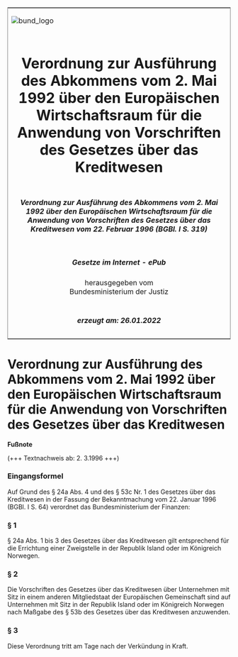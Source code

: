 <span id="DECKBLATT.html"></span>

<table border="0" frame="border" width="100%">

<tr valign="top">

<td align="left">

![bund\_logo](BfJ_2021_Web_de_de.gif)

</td>

<td align="right">

 

</td>

</tr>

<tr align="center" valign="middle">

<td colspan="2">

# Verordnung zur Ausführung des Abkommens vom 2. Mai 1992 über den Europäischen Wirtschaftsraum für die Anwendung von Vorschriften des Gesetzes über das Kreditwesen

</td>

</tr>

<tr align="center" valign="middle">

<td colspan="2">

##### Verordnung zur Ausführung des Abkommens vom 2. Mai 1992 über den Europäischen Wirtschaftsraum für die Anwendung von Vorschriften des Gesetzes über das Kreditwesen vom 22. Februar 1996 (BGBl. I S. 319)

</td>

</tr>

<tr align="center" valign="middle">

<td colspan="2">

  
  

##### Gesetze im Internet - ePub  
  
herausgegeben vom  
Bundesministerium der Justiz

</td>

</tr>

<tr align="center" valign="bottom">

<td colspan="2">

  
  

##### erzeugt am: 26.01.2022

</td>

</tr>

</table>

<span id="BJNR031900996.html"></span>

# Verordnung zur Ausführung des Abkommens vom 2. Mai 1992 über den Europäischen Wirtschaftsraum für die Anwendung von Vorschriften des Gesetzes über das Kreditwesen

<div>

  
**Fußnote**

<div class="jnhtml">

<div>

<div class="jurAbsatz">

(+++ Textnachweis ab: 2. 3.1996 +++)

</div>

</div>

</div>

</div>

<span id="BJNR031900996BJNE000100310.html"></span>

### Eingangsformel  

<div>

<div class="jnhtml">

<div>

<div class="jurAbsatz">

Auf Grund des § 24a Abs. 4 und des § 53c Nr. 1 des Gesetzes über das
Kreditwesen in der Fassung der Bekanntmachung vom 22. Januar 1996 (BGBl.
I S. 64) verordnet das Bundesministerium der Finanzen:

</div>

</div>

</div>

</div>

<span id="BJNR031900996BJNE000200310.html"></span>

### § 1  

<div>

<div class="jnhtml">

<div>

<div class="jurAbsatz">

§ 24a Abs. 1 bis 3 des Gesetzes über das Kreditwesen gilt entsprechend
für die Errichtung einer Zweigstelle in der Republik Island oder im
Königreich Norwegen.

</div>

</div>

</div>

</div>

<span id="BJNR031900996BJNE000300310.html"></span>

### § 2  

<div>

<div class="jnhtml">

<div>

<div class="jurAbsatz">

Die Vorschriften des Gesetzes über das Kreditwesen über Unternehmen mit
Sitz in einem anderen Mitgliedstaat der Europäischen Gemeinschaft sind
auf Unternehmen mit Sitz in der Republik Island oder im Königreich
Norwegen nach Maßgabe des § 53b des Gesetzes über das Kreditwesen
anzuwenden.

</div>

</div>

</div>

</div>

<span id="BJNR031900996BJNE000400310.html"></span>

### § 3  

<div>

<div class="jnhtml">

<div>

<div class="jurAbsatz">

Diese Verordnung tritt am Tage nach der Verkündung in Kraft.

</div>

</div>

</div>

</div>
